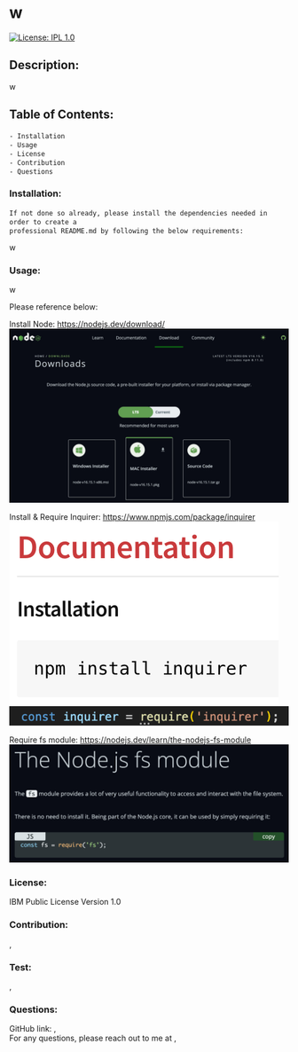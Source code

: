 # w

  [![License: IPL 1.0](https://img.shields.io/badge/License-IPL_1.0-blue.svg)](https://opensource.org/licenses/IPL-1.0)

  ## Description:
  w
  
  ## Table of Contents:
    - Installation
    - Usage
    - License
    - Contribution
    - Questions
  
  ### Installation:
    If not done so already, please install the dependencies needed in order to create a
    professional README.md by following the below requirements:
  w
  ### Usage:
  w

  Please reference below:

  Install Node:
  https://nodejs.dev/download/
  ![](/assets/images/install_node.png)

  Install & Require Inquirer:
  https://www.npmjs.com/package/inquirer
  ![](/assets/images/install_inquirer.png)
  ![](/assets/images/require_inquirer.png)

  Require fs module:
  https://nodejs.dev/learn/the-nodejs-fs-module
  ![](/assets/images/node.js_fs_module.png)

  ### License:
  IBM Public License Version 1.0
  ### Contribution:
  ,  
  ### Test:
  ,
  ### Questions: 
  GitHub link: ,  
  For any questions, please reach out to me at ,
  